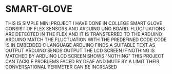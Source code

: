 # SMART-GLOVE
THIS IS SIMPLE MINI PROJECT I HAVE DONE IN COLLEGE
SMART GLOVE CONSIST OF FLEX SENSORS AND ARDUINO UNO BOARD. 
FLUCTUATIONS ARE DETECTED IN THE FLEX AND IT IS TRANSFERRED TO THE ARDUINO
ARDUINO MATCH THE FLUCTUATION WITH THE PREDEFINED CODE 
CODE IS IN EMBEDDED C LANGUAGE
ARDUINO FINDS A SUITABLE TEXT AS OUTPUT
ARDUINO SENDS OUTPUT THE LCD SCREEN
IF NOTHING IS MATCHED BY ARDUINO LCD SCREEN SHOWS "NOTHING"
THIS PROJECT CAN TACKLE PROBLEMS FACED BY DEAF AND MUTE BY A LIMIT
THEIR CONVERSATIONAL PERIMETER CAN BE INCREASED 
